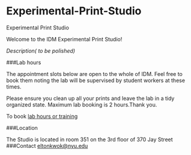 # Experimental-Print-Studio
Experimental Print Studio

Welcome to the IDM Experimental Print Studio!

*Description( to be polished)*


###Lab hours

The appointment slots below are open to the whole of IDM. Feel free to book them noting the lab will be supervised by student workers at these times.

Please ensure you clean up all your prints and leave the lab in a tidy organized state. Maximum lab booking is 2 hours.Thank you.

To book [lab hours or training](https://calendar.google.com/calendar/u/0/appointments/schedules/AcZssZ3t44ymGjvp62wzsYuedBQ081B_LMiwMkvmHnCSnn828G1suv-F4KLZi0_CpgEst4F9Pmxyb6E4)


###Location

The Studio is located in room 351 on the 3rd floor of 370 Jay Street
###Contact
eltonkwok@nyu.edu
